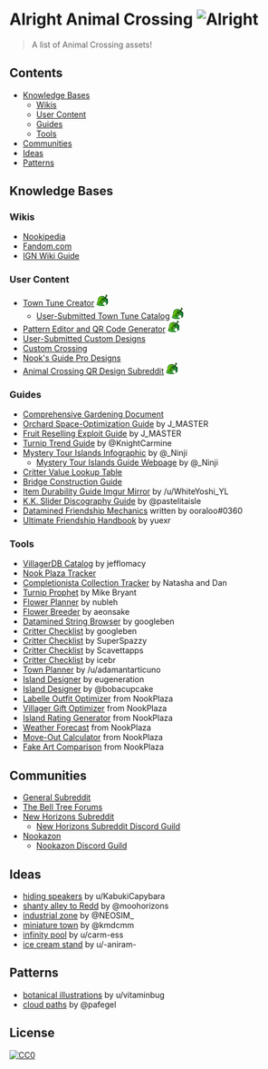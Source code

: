# Alright Animal Crossing ![Alright](https://img.shields.io/static/v1?label=meh&message=alright&color=grey&style=flat&labelColor=blue)

> A list of Animal Crossing assets!

## Contents
- [Knowledge Bases](#knowledge-bases)
	- [Wikis](#wikis)
	- [User Content](#user-content)
	- [Guides](#guides)
	- [Tools](#tools)
- [Communities](#communities)
- [Ideas](#ideas)
- [Patterns](#patterns)

## Knowledge Bases
### Wikis
- [Nookipedia](https://nookipedia.com/wiki/Main_Page)
- [Fandom.com](https://animalcrossing.fandom.com/wiki/Animal_Crossing_Wiki)
- [IGN Wiki Guide](https://www.ign.com/wikis/animal-crossing-new-horizons/)

### User Content
- [Town Tune Creator](https://nooknet.net/tunes) ![leaf]
    - [User-Submitted Town Tune Catalog](https://nooknet.net/tunes/browse) ![leaf]
- [Pattern Editor and QR Code Generator](https://acpatterns.com/editor) ![leaf]
- [User-Submitted Custom Designs](https://nooksisland.com/designs)
- [Custom Crossing](https://customcrossing.com/)
- [Nook's Guide Pro Designs](https://nooksguide.com/prodesign/)
- [Animal Crossing QR Design Subreddit](https://www.reddit.com/r/ACQR/) ![leaf]


### Guides
- [Comprehensive Gardening Document](https://docs.google.com/document/d/1XPAaPUvGMWQ-n5sBLV3jM78QKxqKjiGCzx5HnD7K5RI/)
- [Orchard Space-Optimization Guide](https://i.imgur.com/4WJnbUP.png) by J_MASTER
- [Fruit Reselling Exploit Guide](https://i.imgur.com/pMS9tNW.png) by J_MASTER
- [Turnip Trend Guide](https://twitter.com/KnightCarmine/status/1244392945056276482?s=19) by @KnightCarmine
- [Mystery Tour Islands Infographic](https://i.imgur.com/1SeAQJs.png) by @_Ninji
    - [Mystery Tour Islands Guide Webpage](http://wuffs.org/acnh/mysterytour.html) by @_Ninji  
- [Critter Value Lookup Table](https://i.imgur.com/ORduiqF.jpg)
- [Bridge Construction Guide](https://i.imgur.com/hiAPiJS.png)
- [Item Durability Guide Imgur Mirror](https://imgur.com/a/96CNQ56) by /u/WhiteYoshi_YL
- [K.K. Slider Discography Guide](https://imgur.com/a/WdP7eD4) by @pastelitaisle
- [Datamined Friendship Mechanics](https://docs.google.com/document/d/1dy9hDpXzTblQVGjw6jQM0K4dwTjii_v0rm7ooqOXVgg/) written by ooraloo#0360
- [Ultimate Friendship Handbook](https://yuexr.github.io/acnh/friendship.html) by yuexr

### Tools
- [VillagerDB Catalog](https://villagerdb.com/) by jefflomacy
- [Nook Plaza Tracker](https://nookplaza.net/)
- [Completionista Collection Tracker](https://completionista.com/) by Natasha and Dan
- [Turnip Prophet](https://turnipprophet.io/) by Mike Bryant
- [Flower Planner](https://nubleh.github.io/flowerplanner/) by nubleh
- [Flower Breeder](https://aeonsake.gitlab.io/acnh-flower-breeder/) by aeonsake
- [Datamined String Browser](https://googleben.github.io/ACNHDialog/) by googleben
- [Critter Checklist](https://googleben.github.io/ACNHInfo/) by googleben
- [Critter Checklist](https://critterpedia.ssmvc.org/) by SuperSpazzy
- [Critter Checklist](https://animalcrossing.scavettapps.com/) by Scavettapps
- [Critter Checklist](https://icebr.art/) by icebr
- [Town Planner](https://planimalcrossing.com/nh/start/) by /u/adamantarticuno
- [Island Designer](https://eugeneration.github.io/HappyIslandDesigner/) by eugeneration
- [Island Designer](https://bobacupcake.itch.io/island-planner) by @bobacupcake
- [Labelle Outfit Optimizer](https://nookplaza.net/tools?tab=changing) from NookPlaza
- [Villager Gift Optimizer](https://nookplaza.net/tools?tab=gifts) from NookPlaza
- [Island Rating Generator](https://nookplaza.net/tools?tab=island_rating) from NookPlaza
- [Weather Forecast](https://nookplaza.net/tools?tab=weather) from NookPlaza
- [Move-Out Calculator](https://nookplaza.net/tools?tab=move_out) from NookPlaza
- [Fake Art Comparison](https://nookplaza.net/tools?tab=fake_art) from NookPlaza

## Communities
- [General Subreddit](https://www.reddit.com/r/AnimalCrossing/)
- [The Bell Tree Forums](https://www.belltreeforums.com/)
- [New Horizons Subreddit](https://www.reddit.com/r/ac_newhorizons/)
    - [New Horizons Subreddit Discord Guild](https://discord.gg/acnh/)
- [Nookazon](https://nookazon.com/)
    - [Nookazon Discord Guild](https://discord.gg/JTkWvJD)

## Ideas
- [hiding speakers](https://www.reddit.com/r/ac_newhorizons/comments/gfcb3l/tip_if_you_want_to_play_music_over_a_large_area/) by u/KabukiCapybara
- [shanty alley to Redd](https://twitter.com/moohorizons/status/1253353360201302019) by @moohorizons
- [industrial zone](https://twitter.com/NEOSIM_/status/1255868047874650114) by @NEOSIM_
- [miniature town](https://twitter.com/kmdcmm/status/1256260782917967872) by @kmdcmm
- [infinity pool](https://www.reddit.com/r/ac_newhorizons/comments/gf9jnz/my_take_on_the_infinity_pool/) by u/carm-ess
- [ice cream stand](https://www.reddit.com/r/ac_newhorizons/comments/gfgsc0/my_attempt_at_an_ice_cream_stand_with_mint/) by u/-aniram-

## Patterns
- [botanical illustrations](https://www.reddit.com/r/ACQR/comments/g9zaa8/botanical_illustrations_for_our_orchard_needs/) by u/vitaminbug
- [cloud paths](https://twitter.com/pafegel/status/1303027160244842497?s=20) by @pafegel

## License
[![CC0](http://mirrors.creativecommons.org/presskit/buttons/88x31/svg/cc-zero.svg)](http://creativecommons.org/publicdomain/zero/1.0)

<!--Definitions-->

[leaf]: Leaf.png 'New Leaf Compatible'
